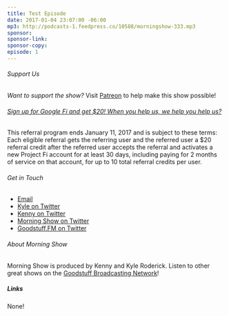 ```yaml
---
title: Test Episode
date: 2017-01-04 23:07:00 -06:00
mp3: http://podcasts-1.feedpress.co/10588/morningshow-333.mp3
sponsor: 
sponsor-link: 
sponsor-copy: 
episode: 1
---
```


###### Support Us
*Want to support the show?* Visit [Patreon](http://patreon.com/morningshow) to help make this show possible!

###### [Sign up for Google Fi and get $20! When you help us, we help you help us?](https://g.co/fi/r/PRK60H)
This referral program ends January 11, 2017 and is subject to these terms: Each eligible referral gets the referring user and the referred user a $20 referral credit after the referred user accepts the referral and activates a new Project Fi account for at least 30 days, including paying for 2 months of service on that account, for up to 10 total referral credits per user.

###### Get in Touch
* [Email](mailto:kyle@goodstuff.fm)
* [Kyle on Twitter](http://twitter.com/dogburps)
* [Kenny on Twitter](http://twitter.com/pizzarobotics)
* [Morning Show on Twitter](http://twitter.com/morningshowam)
* [Goodstuff.FM on Twitter](http://twitter.com/goodstufffm)

###### About Morning Show
Morning Show is produced by Kenny and Kyle Roderick. Listen to other great shows on the [Goodstuff Broadcasting Network](http://goodstuff.fm/broadcasts)!

##### Links
None!